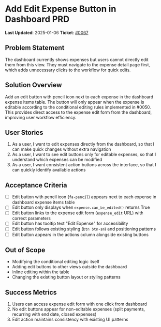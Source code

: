 # Add Edit Expense Button in Dashboard PRD

**Last Updated**: 2025-01-06
**Ticket**: [#0067](https://github.com/MarcinOrlowski/python-pyggy-expense-tracker/issues/67)

## Problem Statement
The dashboard currently shows expenses but users cannot directly edit them from this view. They must navigate to the expense detail page first, which adds unnecessary clicks to the workflow for quick edits.

## Solution Overview
Add an edit button with pencil icon next to each expense in the dashboard expense items table. The button will only appear when the expense is editable according to the conditional editing rules implemented in #0050. This provides direct access to the expense edit form from the dashboard, improving user workflow efficiency.

## User Stories
1. As a user, I want to edit expenses directly from the dashboard, so that I can make quick changes without extra navigation
2. As a user, I want to see edit buttons only for editable expenses, so that I understand which expenses can be modified
3. As a user, I want consistent action buttons across the interface, so that I can quickly identify available actions

## Acceptance Criteria
- [ ] Edit button with pencil icon (`fa-pencil`) appears next to each expense in dashboard expense items table
- [ ] Edit button only displays when `expense.can_be_edited()` returns True
- [ ] Edit button links to the expense edit form (`expense_edit` URL) with correct parameters
- [ ] Edit button has tooltip text "Edit Expense" for accessibility
- [ ] Edit button follows existing styling (`btn btn-sm`) and positioning patterns
- [ ] Edit button appears in the actions column alongside existing buttons

## Out of Scope
- Modifying the conditional editing logic itself
- Adding edit buttons to other views outside the dashboard
- Inline editing within the table
- Changing the existing button layout or styling patterns

## Success Metrics
1. Users can access expense edit form with one click from dashboard
2. No edit buttons appear for non-editable expenses (split payments, recurring with end date, closed expenses)
3. Edit action maintains consistency with existing UI patterns